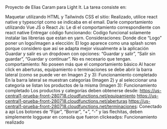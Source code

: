 Proyecto de Elias Caram para Light It. La tarea consiste en:

Maquetar utilizando HTML y Tailwinds CSS el sitio: Realizado, utilice react native y typescript como se indicaba en el email.
Darle comportamiento utilizando Vue JS o React Js: Le di el comportamiento correspondiente con react native
Entregar código funcionando: Codigo funcional solamente instalar las librerias que estan en yarn. Consideraciones:
Donde dice “Logo” poner un logo/imagen a elección: El logo aparece como una splash scren porque considero que así se adapta mejor visualmente a la aplicación
Guardar y salir es un dropdown con opciones: “Guardar y salir”, “Salir sin guardar”, “Guardar y continuar”. No es necesario que tengan. comportamiento: No poseen más que el comportamiento básico
Al hacer click en aberturas, equipamiento o terminaciones se debe abrir la barra lateral (como se puede ver en Imagen 2 y 3): Funcionamiento completado
En la barra lateral se muestran categorías (Imagen 2) y al seleccionar una categoría se listan los productos de la misma (Imagen 3): Funcionamiento completado
Los productos y categorías deben obtenerse desde: https://us-central1-prueba-front-280718.cloudfunctions.net/equipamiento https://us-central1-prueba-front-280718.cloudfunctions.net/aberturas https://us-central1-prueba-front-280718.cloudfunctions.net/terminaciones: Conectado a api
Los botones de “Fijar”, “Borrar”, “+”, “-” y las flechitas, deben simplemente logguear en consola que fueron clickeadps: Funcionamiento realizado
